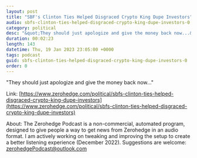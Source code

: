 ```yaml
---
layout: post
title: "SBF's Clinton Ties Helped Disgraced Crypto King Dupe Investors"
audio: sbfs-clinton-ties-helped-disgraced-crypto-king-dupe-investors-0
category: political
desc: "&quot;They should just apologize and give the money back now...&quot;"
duration: 00:02:23
length: 143
datetime: Thu, 19 Jan 2023 23:05:00 +0000
tags: podcast
guid: sbfs-clinton-ties-helped-disgraced-crypto-king-dupe-investors-0
order: 0
---
```

&quot;They should just apologize and give the money back now...&quot;

Link: [https://www.zerohedge.com/political/sbfs-clinton-ties-helped-disgraced-crypto-king-dupe-investors](https://www.zerohedge.com/political/sbfs-clinton-ties-helped-disgraced-crypto-king-dupe-investors)

About: The Zerohedge Podcast is a non-commercial, automated program, designed to give people a way to get news from Zerohedge in an audio format.  I am actively working on tweaking and improving the setup to create a better listening experience (December 2022).  Suggestions are welcome: [zerohedgePodcast@outlook.com](mailto:zerohedgePodcast@outlook.com)